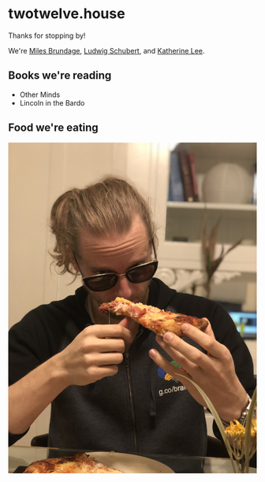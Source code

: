 # twotwelve.house
Thanks for stopping by!

We're [Miles Brundage](https://www.milesbrundage.com/), [Ludwig Schubert](https://schubert.io/), and [Katherine Lee](https://katelee168.github.io). 


## Books we're reading
* Other Minds
* Lincoln in the Bardo

## Food we're eating
![Too cool for all of us.](images/ludwig_pizza.jpg)


